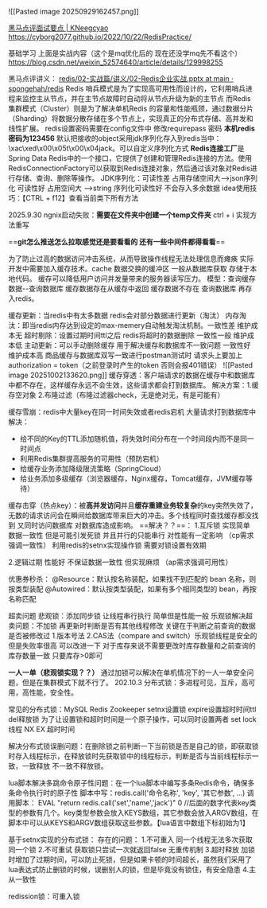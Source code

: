 ![[Pasted image 20250929162457.png]]


[黑马点评面试要点 | KNeegcyao](https://kneegcyao.github.io/posts/bbf9fa63.html)
https://cyborg2077.github.io/2022/10/22/RedisPractice/

基础学习 上面是实战内容（这个是mq优化后的 现在还没学mq先不看这个）
https://blog.csdn.net/weixin_52574640/article/details/129998255

黑马点评讲义：
[redis/02-实战篇/讲义/02-Redis企业实战.pptx at main · spongehah/redis](https://github.com/spongehah/redis/blob/main/02-%E5%AE%9E%E6%88%98%E7%AF%87/%E8%AE%B2%E4%B9%89/02-Redis%E4%BC%81%E4%B8%9A%E5%AE%9E%E6%88%98.pptx)
Redis 哨兵模式是为了实现高可用性而设计的，它利用哨兵进程来监控主从节点，并在主节点故障时自动将从节点升级为新的主节点 而Redis 集群模式（Cluster）则是为了解决单机Redis 的容量和性能瓶颈，通过数据分片（Sharding）将数据分散存储在多个节点上，实现真正的分布式存储、高并发和线性扩展。 
redis设置密码需要在config文件中 修改requirepass 密码  **本机redis密码为123456**
默认把接收的object采用jdk序列化存入到redis当中：\xac\xed\x00\x05t\x00\x04jack。可以自定义序列化方式
**Redis连接工厂**是Spring Data Redis中的一个接口，它提供了创建和管理Redis连接的方法。使用RedisConnectionFactory可以获取到Redis连接对象，然后通过该对象对Redis进行存储、查询、删除等操作。
JDK序列化：可读性差 占用存储空间大-->json序列化 可读性好 占用空间大 -->string 序列化可读性好 不会存入多余数据
idea使用技巧：【CTRL + f12】查看当前类下所有方法


2025.9.30
ngnix启动失败：**需要在文件夹中创建一个temp文件夹**
ctrl + i 实现方法重写

==**git怎么推送怎么拉取感觉还是要看看的 还有一些中间件都得看看**==

为了防止过高的数据访问冲击系统，从而导致操作线程无法处理信息而瘫痪 实际开发中需要加入缓存技术。cache 数据交换的缓冲区 一般从数据库获取 存储于本地代码。 缓存可以降低用户访问并发量带来的服务器读写压力。
模型：查询缓存数据--查询数据库 缓存数据存在从缓存中返回 缓存数据不存在 查询数据库 再存入redis。

缓存更新：当redis中有太多数据 redis会对部分数据进行更新（淘汰） 
内存淘汰：即当redis内存达到设定的max-memery自动触发淘汰机制。一致性差 维护成本无
超时剔除：设置过期时间ttl之后 redis将超时的数据删除  一致性一般 维护成本低
主动更新：可以手动删除缓存 用于解决缓存和数据库不一致问题 一致性好 维护成本高
商品缓存与数据库双写一致进行postman测试时 请求头上要加上authorization = token（之前登录时产生的token 否则会报401错误）
![[Pasted image 20251002133620.png]]
缓存穿透：客户端请求的数据在缓存中和数据库中都不存在，这样缓存永远不会生效，这些请求都会打到数据库。
解决方案：1.缓存空对象  2.布隆过滤（布隆过滤器check，无是绝对无，有是可能有）

缓存雪崩：redis中大量key在同一时间失效或者redis宕机 大量请求打到数据库中
解决：
- 给不同的Key的TTL添加随机值，将失效时间分布在一个时间段内而不是同一时间点
- 利用Redis集群提高服务的可用性（预防宕机）
- 给缓存业务添加降级限流策略（SpringCloud）
- 给业务添加多级缓存（浏览器缓存，Nginx缓存，Tomcat缓存，JVM缓存等待）

缓存击穿（热点key）：被**高并发访问**并且**缓存重建业务较复杂**的key突然失效了，无数的请求访问会在瞬间给数据库带来巨大的冲击。多个线程同时查找缓存都没找到 又同时访问数据库 对数据库造成影响。
==解决？？==：
1.互斥锁 实现简单 数据一致性 但是可能引发死锁 并且并行的只能串行 对性能有一定影响 （cp需求 强调一致性） 利用redis的setnx实现操作锁 需要对锁设置有效期

2.逻辑过期 性能好 不保证数据一致性 但实现麻烦 （ap需求强调可用性）

优惠券秒杀：
@Resource：默认按名称装配，如果找不到匹配的 bean 名称，则按类型装配
@Autowired：默认按类型装配，如果有多个相同类型的 bean，再按名称匹配

超卖问题
悲观锁：添加同步锁 让线程串行执行 简单但是性能一般
乐观锁解决超卖问题：不加锁 再更新时判断是否有其他线程修改  关键在于判断之前查询的数据是否被修改过
1.版本号法 
2.CAS法（compare and switch）乐观锁线程是安全的但是失败率很高 可以改进一下 对于库存来说不需要更改时库存数量和之前查询的库存数量一致 只要库存>0即可

**一人一单（悲观锁实现？？）**
通过加锁可以解决在单机情况下的一人一单安全问题，但是在集群模式下就不行了。
202.10.3 分布式锁：多进程可见，互斥，高可用，高性能，安全性。

常见的分布式锁：MySQL Redis Zookeeper
setnx设置锁 expire设置超时时间ttl  del释放锁  为了让设置锁和超时时间是一个原子操作，可以同时设置两者 set lock 线程 NX EX 超时时间

解决分布式锁误删问题：在删除锁之前判断一下当前锁是否是自己的锁，即获取锁时存入线程标示，在释放锁时先获取锁中的线程标示，判断是否与当前线程标示一致，一致释放 不一致不释放锁。

lua脚本解决多跳命令原子性问题：在一个lua脚本中编写多条Redis命令，确保多条命令执行时的原子性
脚本中写：redis.call('命令名称', 'key', '其它参数', ...)
调用脚本： EVAL "return redis.call('set','name','jack')" 0 //后面的数字代表key类型的参数有几个。key类型参数会放入KEYS数组，其它参数会放入ARGV数组，在脚本中可以从KEYS和ARGV数组获取这些参数。【lua语言中数组下标初始为1】

基于setnx实现的分布式锁：
存在的问题：
1.不可重入 同一个线程无法多次获取同一个锁
2.不可重试 获取锁只尝试一次就返回false 无重传机制
3.超时释放 加锁时增加了过期时间，可以防止死锁，但是如果卡顿的时间超长，虽然我们采用了lua表达式防止删锁的时候，误删别人的锁，但是毕竟没有锁住，有安全隐患
4.主从一致性

redission锁：可重入锁
